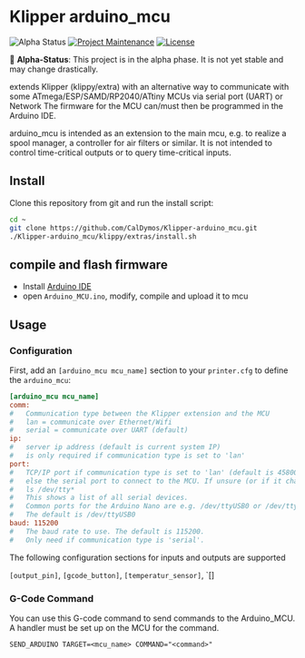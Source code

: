 # Klipper arduino_mcu
![Alpha Status](https://img.shields.io/badge/status-alpha-red)
[![Project Maintenance](https://img.shields.io/maintenance/yes/2024.svg)](https://github.com/CalDymos/Klipper-arduino_mcu 'GitHub Repository')
[![License](https://img.shields.io/github/license/CalDymos/Klipper-arduino_mcu.svg)](https://github.com/CalDymos/Klipper-arduino_mcu/blob/main/LICENSE 'License')


🚧 **Alpha-Status**: This project is in the alpha phase. It is not yet stable and may change drastically.


extends Klipper (klippy/extra) with an alternative way to communicate with some ATmega/ESP/SAMD/RP2040/ATtiny MCUs via serial port (UART) or Network
The firmware for the MCU can/must then be programmed in the Arduino IDE.

arduino_mcu is intended as an extension to the main mcu, e.g. to realize a spool manager, a controller for air filters or similar.
It is not intended to control time-critical outputs or to query time-critical inputs.

## Install

Clone this repository from git and run the install script:

```sh
cd ~
git clone https://github.com/CalDymos/Klipper-arduino_mcu.git
./Klipper-arduino_mcu/klippy/extras/install.sh
```

## compile and flash firmware

- Install [Arduino IDE](https://www.arduino.cc/en/software)
- open `Arduino_MCU.ino`, modify, compile and upload it to mcu

## Usage

### Configuration

First, add an `[arduino_mcu mcu_name]` section to your `printer.cfg` to define the `arduino_mcu`:

```ini
[arduino_mcu mcu_name]
comm:
#   Communication type between the Klipper extension and the MCU
#   lan = communicate over Ethernet/Wifi
#   serial = communicate over UART (default)
ip:
#   server ip address (default is current system IP)
#   is only required if communication type is set to 'lan'
port:
#   TCP/IP port if communication type is set to 'lan' (default is 45800),
#   else the serial port to connect to the MCU. If unsure (or if it changes) use
#   ls /dev/tty*
#   This shows a list of all serial devices. 
#   Common ports for the Arduino Nano are e.g. /dev/ttyUSB0 or /dev/ttyACM0.
#   The default is /dev/ttyUSB0
baud: 115200
#   The baud rate to use. The default is 115200. 
#   Only need if communication type is 'serial'.
```

The following configuration sections for inputs and outputs are supported

`[output_pin]`, `[gcode_button]`, `[temperatur_sensor]`, `[]

### G-Code Command

You can use this G-code command to send commands to the Arduino_MCU. A handler must be set up on the MCU for the command.

`SEND_ARDUINO TARGET=<mcu_name> COMMAND="<command>"`
